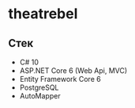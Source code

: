 # theatrebel

## Стек
- C# 10
- ASP.NET Core 6 (Web Api, MVC)
- Entity Framework Core 6
- PostgreSQL
- AutoMapper
